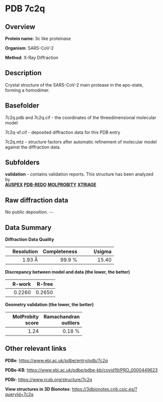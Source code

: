 # PDB 7c2q

## Overview

**Protein name**: 3c like proteinase

**Organism**: SARS-CoV-2

**Method**: X-Ray Diffraction

## Description

Crystal structure of the SARS-CoV-2 main protease in the apo-state, forming a homodimer.

## Basefolder

7c2q.pdb and 7c2q.cif - the coordinates of the threedimensional molecular model

7c2q-sf.cif - deposited diffraction data for this PDB entry

7c2q.mtz - structure factors after automatic refinement of molecular model against the diffraction data.

## Subfolders





**validation** - contains validation reports. This structure has been analyzed by <br>[**AUSPEX**](https://github.com/thorn-lab/coronavirus_structural_task_force/tree/master/pdb/3c_like_proteinase/SARS-CoV-2/7c2q/validation/auspex) [**PDB-REDO**](https://github.com/thorn-lab/coronavirus_structural_task_force/tree/master/pdb/3c_like_proteinase/SARS-CoV-2/7c2q/validation/pdb-redo) [**MOLPROBITY**](https://github.com/thorn-lab/coronavirus_structural_task_force/tree/master/pdb/3c_like_proteinase/SARS-CoV-2/7c2q/validation/molprobity) [**XTRIAGE**](https://github.com/thorn-lab/coronavirus_structural_task_force/blob/master/pdb/3c_like_proteinase/SARS-CoV-2/7c2q/validation/Xtriage_output.log)  



## Raw diffraction data

No public deposition. --<br> 

## Data Summary
**Diffraction Data Quality**

|   | Resolution | Completeness| I/sigma |
|---|-------------:|----------------:|--------------:|
|   |1.93 Å|99.9  %|<img width=50/>15.40|

**Discrepancy between model and data (the lower, the better)**

|   | **R-work**| **R-free**   
|---|-------------:|----------------:|           
||  0.2260|  0.2650|

**Geometry validation (the lower, the better)**

|   |**MolProbity<br>score**| **Ramachandran<br>outliers** 
|---|-------------:|----------------:|
||  1.24|  0.18 %|

 

 



## Other relevant links 
**PDBe**:  https://www.ebi.ac.uk/pdbe/entry/pdb/7c2q

**PDBe-KB**: https://www.ebi.ac.uk/pdbe/pdbe-kb/covid19/PRO_0000449623 
 
**PDBr**: https://www.rcsb.org/structure/7c2q 

**View structures in 3D Bionotes**: https://3dbionotes.cnb.csic.es/?queryId=7c2q

